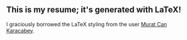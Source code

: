 ## This is my resume; it's generated with LaTeX!

I graciously borrowed the LaTeX styling from the user [Murat Can Karacabey](https://github.com/muratcankaracabey/latex_cv).
